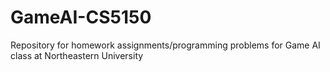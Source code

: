 # GameAI-CS5150
Repository for homework assignments/programming problems for Game AI class at Northeastern University
